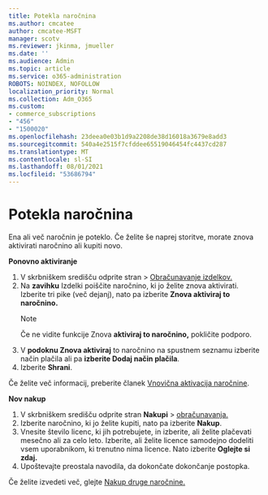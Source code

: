 ```yaml
---
title: Potekla naročnina
ms.author: cmcatee
author: cmcatee-MSFT
manager: scotv
ms.reviewer: jkinma, jmueller
ms.date: ''
ms.audience: Admin
ms.topic: article
ms.service: o365-administration
ROBOTS: NOINDEX, NOFOLLOW
localization_priority: Normal
ms.collection: Adm_O365
ms.custom:
- commerce_subscriptions
- "456"
- "1500020"
ms.openlocfilehash: 23deea0e03b1d9a2208de38d16018a3679e8add3
ms.sourcegitcommit: 540a4e2515f7cfddee65519046454fc4437cd287
ms.translationtype: MT
ms.contentlocale: sl-SI
ms.lasthandoff: 08/01/2021
ms.locfileid: "53686794"
---
```

# <a name="expired-subscription"></a>Potekla naročnina

Ena ali več naročnin je poteklo. Če želite še naprej storitve, morate znova aktivirati naročnino ali kupiti novo.
  
**Ponovno aktiviranje**
  
1. V skrbniškem središču  odprite stran \> [Obračunavanje izdelkov.](https://go.microsoft.com/fwlink/p/?linkid=842054)
2. Na **zavihku** Izdelki poiščite naročnino, ki jo želite znova aktivirati. Izberite tri pike (več dejanj), nato pa izberite **Znova aktiviraj to naročnino.**
    > [!NOTE]
    > Če ne vidite funkcije Znova **aktiviraj to naročnino,** pokličite podporo.
3. V **podoknu Znova aktiviraj** to naročnino na spustnem seznamu izberite način plačila ali pa **izberite Dodaj način plačila**.
4. Izberite **Shrani**.

Če želite več informacij, preberite članek [Vnovična aktivacija naročnine](/microsoft-365/commerce/subscriptions/reactivate-your-subscription).

**Nov nakup**
  
1. V skrbniškem središču odprite stran **Nakupi** \> [obračunavanja.](https://go.microsoft.com/fwlink/p/?linkid=868433)
2. Izberite naročnino, ki jo želite kupiti, nato pa izberite **Nakup**.
3. Vnesite število licenc, ki jih potrebujete, in izberite, ali želite plačevati mesečno ali za celo leto. Izberite, ali želite licence samodejno dodeliti vsem uporabnikom, ki trenutno nima licence. Nato izberite **Oglejte si zdaj.**
4. Upoštevajte preostala navodila, da dokončate dokončanje postopka.

Če želite izvedeti več, glejte [Nakup druge naročnine.](/microsoft-365/commerce/buy-another-subscription)